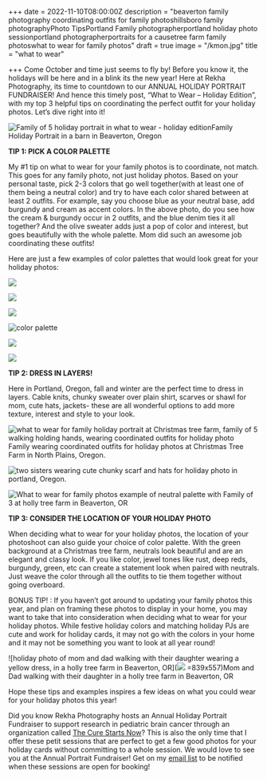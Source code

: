 +++
date = 2022-11-10T08:00:00Z
description = "beaverton family photography coordinating outfits for family photoshillsboro family photographyPhoto TipsPortland Family photographerportland holiday photo sessionportland photographerportraits for a causetree farm family photoswhat to wear for family photos"
draft = true
image = "/kmon.jpg"
title = "what to wear"

+++
Come October and time just seems to fly by! Before you know it, the holidays will be here and in a blink its the new year! Here at Rekha Photography, its time to countdown to our ANNUAL HOLIDAY PORTRAIT FUNDRAISER! And hence this timely post, “What to Wear – Holiday Edition”, with my top 3 helpful tips on coordinating the perfect outfit for your holiday photos. Let’s dive right into it!

![Family of 5 holiday portrait in what to wear - holiday edition](https://rekhaphotography.files.wordpress.com/2022/10/dsc_0664-edit.jpg?w=1024 "An example of what to wear for holiday photos")Family Holiday Portrait in a barn in Beaverton, Oregon

**TIP 1: PICK A COLOR PALETTE**

My #1 tip on what to wear for your family photos is to coordinate, not match. This goes for any family photo, not just holiday photos. Based on your personal taste, pick 2-3 colors that go well together(with at least one of them being a neutral color) and try to have each color shared between at least 2 outfits. For example, say you choose blue as your neutral base, add burgundy and cream as accent colors. In the above photo, do you see how the cream & burgundy occur in 2 outfits, and the blue denim ties it all together? And the olive sweater adds just a pop of color and interest, but goes beautifully with the whole palette. Mom did such an awesome job coordinating these outfits!

Here are just a few examples of color palettes that would look great for your holiday photos:

![](https://rekhaphotography.files.wordpress.com/2022/10/screen-shot-2022-10-07-at-9.28.10-am.png)

![](https://rekhaphotography.files.wordpress.com/2022/10/screen-shot-2022-10-07-at-9.28.40-am.png)

![](https://rekhaphotography.files.wordpress.com/2022/10/screen-shot-2022-10-07-at-9.27.38-am.png)

![color palette ](https://rekhaphotography.files.wordpress.com/2022/10/screen-shot-2022-10-07-at-9.28.59-am.png "color palette ")

![](https://rekhaphotography.files.wordpress.com/2022/10/screen-shot-2022-10-07-at-9.26.55-am.png)

![](https://rekhaphotography.files.wordpress.com/2022/10/screen-shot-2022-10-06-at-10.39.02-pm.png)

**TIP 2: DRESS IN LAYERS!**

Here in Portland, Oregon, fall and winter are the perfect time to dress in layers. Cable knits, chunky sweater over plain shirt, scarves or shawl for mom, cute hats, jackets- these are all wonderful options to add more texture, interest and style to your look.

![what to wear for family holiday portrait at Christmas tree farm, family of 5 walking holding hands, wearing coordinated outfits for holiday photo](https://rekhaphotography.files.wordpress.com/2022/10/dsc_1610-edit.jpg?w=1024)Family wearing coordinated outfits for holiday photos at Christmas Tree Farm in North Plains, Oregon.

![two sisters wearing cute chunky scarf and hats for holiday photo in portland, Oregon.](https://rekhaphotography.files.wordpress.com/2022/10/dsc_0588-edit.jpg)

![What to wear for family photos example of neutral palette with Family of 3 at holly tree farm in Beaverton, OR](https://rekhaphotography.files.wordpress.com/2022/10/dsc_0527-edit.jpg)

**TIP 3: CONSIDER THE LOCATION OF YOUR HOLIDAY PHOTO**

When deciding what to wear for your holiday photos, the location of your photoshoot can also guide your choice of color palette. With the green background at a Christmas tree farm, neutrals look beautiful and are an elegant and classy look. If you like color, jewel tones like rust, deep reds, burgundy, green, etc can create a statement look when paired with neutrals. Just weave the color through all the outfits to tie them together without going overboard.

BONUS TIP! : If you haven’t got around to updating your family photos this year, and plan on framing these photos to display in your home, you may want to take that into consideration when deciding what to wear for your holiday photos. While festive holiday colors and matching holiday PJs are cute and work for holiday cards, it may not go with the colors in your home and it may not be something you want to look at all year round!

!\[holiday photo of mom and dad walking with their daughter wearing a yellow dress, in a holly tree farm in Beaverton, OR\](![](https://rekhaphotography.files.wordpress.com/2022/10/dsc_0649-edit.jpg?w=1024) =839x557)Mom and Dad walking with their daughter in a holly tree farm in Beaverton, OR

Hope these tips and examples inspires a few ideas on what you could wear for your holiday photos this year!

Did you know Rekha Photography hosts an Annual Holiday Portrait Fundraiser to support research in pediatric brain cancer through an organization called [The Cure Starts Now](https://thecurestartsnow.org/)? This is also the only time that I offer these petit sessions that are perfect to get a few good photos for your holiday cards without committing to a whole session. We would love to see you at the Annual Portrait Fundraiser! Get on my [email list](https://rekhaphotography.com/) to be notified when these sessions are open for booking!